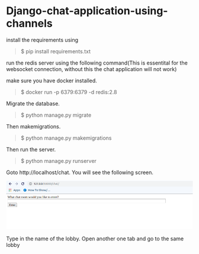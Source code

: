 # Django-chat-application-using-channels

install the requirements using

> $ pip install requirements.txt

run the redis server using the following command(This is essentital for the websocket connection, without this the chat application will not work)

make sure you have docker installed. 

> $ docker run -p 6379:6379 -d redis:2.8

Migrate the database.

> $ python manage.py migrate

Then makemigrations.

> $ python manage.py makemigrations

Then run the server.

> $ python manage.py runserver


Goto http://localhost/chat. You will see the following screen. 

![lobby name](https://github.com/Allwin12/Django-chat-application-using-channels/blob/master/chat-application-1.png)


Type in the name of the lobby. Open another one tab and go to the same lobby
